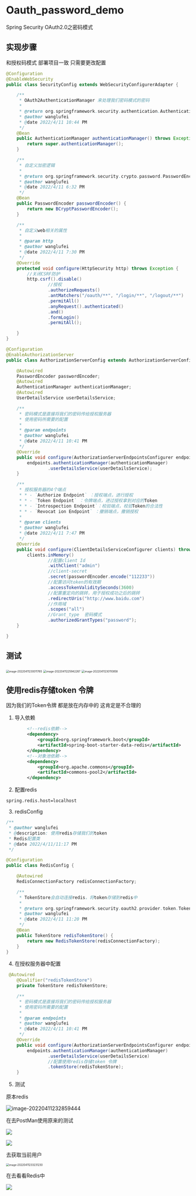 # Oauth_password_demo
Spring Security OAuth2.0之密码模式

## 实现步骤

和授权码模式 部署项目一致 只需要更改配置

```java
@Configuration
@EnableWebSecurity
public class SecurityConfig extends WebSecurityConfigurerAdapter {

    /**
     * OAuth2AuthenticationManager 来处理我们密码模式的密码
     *
     * @return org.springframework.security.authentication.AuthenticationManager
     * @author wanglufei
     * @date 2022/4/11 10:44 PM
     */
    @Bean
    public AuthenticationManager authenticationManager() throws Exception {
        return super.authenticationManager();
    }

    /**
     * 自定义加密逻辑
     *
     * @return org.springframework.security.crypto.password.PasswordEncoder
     * @author wanglufei
     * @date 2022/4/11 6:32 PM
     */
    @Bean
    public PasswordEncoder passwordEncoder() {
        return new BCryptPasswordEncoder();
    }

    /**
     * 自定义web相关的属性
     *
     * @param http
     * @author wanglufei
     * @date 2022/4/11 7:30 PM
     */
    @Override
    protected void configure(HttpSecurity http) throws Exception {
        //关闭CSRF防护
        http.csrf().disable()
                //授权
                .authorizeRequests()
                .antMatchers("/oauth/**", "/login/**", "/logout/**")
                .permitAll()
                .anyRequest().authenticated()
                .and()
                .formLogin()
                .permitAll();

    }
}
```
```java
@Configuration
@EnableAuthorizationServer
public class AuthorizationServerConfig extends AuthorizationServerConfigurerAdapter {

    @Autowired
    PasswordEncoder passwordEncoder;
    @Autowired
    AuthenticationManager authenticationManager;
    @Autowired
    UserDetailsService userDetailsService;

    /**
     * 密码模式是直接将我们的密码传给授权服务器
     * 使用密码所需要的配置
     *
     * @param endpoints
     * @author wanglufei
     * @date 2022/4/11 10:41 PM
     */
    @Override
    public void configure(AuthorizationServerEndpointsConfigurer endpoints) throws Exception {
        endpoints.authenticationManager(authenticationManager)
                .userDetailsService(userDetailsService);
    }

    /**
     * 授权服务器的4个端点
     * * - `Authorize Endpoint` ：授权端点，进行授权
     * * - `Token Endpoint` ：令牌端点，进过授权拿到对应的Token
     * * - `Introspection Endpoint`：校验端点，校验Token的合法性
     * * - `Revocat ion Endpoint` ：撤销端点，撒销授权
     *
     * @param clients
     * @author wanglufei
     * @date 2022/4/11 7:47 PM
     */
    @Override
    public void configure(ClientDetailsServiceConfigurer clients) throws Exception {
        clients.inMemory()
                //配置client Id
                .withClient("admin")
                //client-secret
                .secret(passwordEncoder.encode("112233"))
                //配置访问token的有效期
                .accessTokenValiditySeconds(3600)
                //配置重定向的跳转，用于授权成功之后的跳转
                .redirectUris("http://www.baidu.com")
                //作用域
                .scopes("all")
                //Grant_type  密码模式
                .authorizedGrantTypes("password");
    }

}
```
## 测试
<img src="https://bearbrick0.oss-cn-qingdao.aliyuncs.com/images/img/202204112300354.png" alt="image-20220411230011765" style="zoom:50%;" />

<img src="https://bearbrick0.oss-cn-qingdao.aliyuncs.com/images/img/202204112300696.png" alt="image-20220411225942267" style="zoom:50%;" />

<img src="https://bearbrick0.oss-cn-qingdao.aliyuncs.com/images/img/202204112301466.png" alt="image-20220411230110858" style="zoom:50%;" />

## 使用redis存储token 令牌
因为我们的Token令牌 都是放在内存中的 这肯定是不合理的
1. 导入依赖
```xml
        <!--redis依赖-->
        <dependency>
            <groupId>org.springframework.boot</groupId>
            <artifactId>spring-boot-starter-data-redis</artifactId>
        </dependency>
        <!--对象池依赖-->
        <dependency>
            <groupId>org.apache.commons</groupId>
            <artifactId>commons-pool2</artifactId>
        </dependency>
```
2. 配置redis
```properties
spring.redis.host=localhost
```
3. redisConfig
```java
/**
 * @author wanglufei
 * @description: 使用redis存储我们的token
 * Redis配置类
 * @date 2022/4/11/11:17 PM
 */

@Configuration
public class RedisConfig {

    @Autowired
    RedisConnectionFactory redisConnectionFactory;

    /**
     * TokenStore会自动连接redis，将token存储到redis中
     *
     * @return org.springframework.security.oauth2.provider.token.TokenStore
     * @author wanglufei
     * @date 2022/4/11 11:20 PM
     */
    @Bean
    public TokenStore redisTokenStore() {
        return new RedisTokenStore(redisConnectionFactory);
    }
}
```
4. 在授权服务器中配置
```java
 @Autowired
    @Qualifier("redisTokenStore")
    private TokenStore redisTokenStore;

    /**
     * 密码模式是直接将我们的密码传给授权服务器
     * 使用密码所需要的配置
     *
     * @param endpoints
     * @author wanglufei
     * @date 2022/4/11 10:41 PM
     */
    @Override
    public void configure(AuthorizationServerEndpointsConfigurer endpoints) throws Exception {
        endpoints.authenticationManager(authenticationManager)
                .userDetailsService(userDetailsService)
                //配置使用redis存储token 令牌
                .tokenStore(redisTokenStore);
    }
```
5. 测试

原本redis

![image-20220411232859444](https://bearbrick0.oss-cn-qingdao.aliyuncs.com/images/img/202204112329208.png)

在去PostMan使用原来的测试

![](https://bearbrick0.oss-cn-qingdao.aliyuncs.com/images/img/202204112331360.png)

![](https://bearbrick0.oss-cn-qingdao.aliyuncs.com/images/img/202204112331049.png)

去获取当前用户

<img src="https://bearbrick0.oss-cn-qingdao.aliyuncs.com/images/img/202204112332914.png" alt="image-20220411233231230" style="zoom:50%;" />

在去看看Redis中

![](https://bearbrick0.oss-cn-qingdao.aliyuncs.com/images/img/202204112336154.png)
